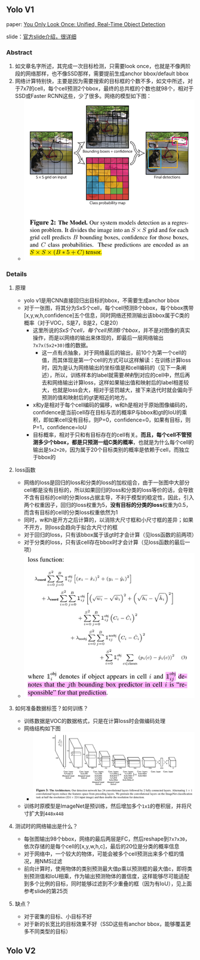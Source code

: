 ## Yolo V1
paper: [You Only Look Once: Unified, Real-Time Object Detection](http://arxiv.org/abs/1506.02640)

slide：[官方slide介绍，很详细](https://docs.google.com/presentation/d/1aeRvtKG21KHdD5lg6Hgyhx5rPq_ZOsGjG5rJ1HP7BbA/pub?start=false&loop=false&delayms=3000&slide=id.p)

### Abstract
1. 如文章名字所述，其完成一次目标检测，只需要look once，也就是不像两阶段的网络那样，也不像SSD那样，需要提前生成anchor bbox/default bbox
2. 网络计算特别快，主要是因为需要搜索的目标框的个数不多，如文中所述，对于7x7的cell，每个cell预测2个bbox，最终的总共框的个数也就98个，相对于SSD或Faster RCNN这些，少了很多。网络的模型如下图：
    * ![The Net Model](./det_attachments/det5_yolo_v1_net_model.png)

### Details
1. 原理
    * yolo v1是用CNN直接回归出目标的bbox，不需要生成anchor bbox
    * 对于一张图，将其分为SxS个cell，每个cell预测B个bbox，每个bbox携带[x,y,w,h,confidence]五个信息，同时网络还预测输出该bbox属于C类的概率（对于VOC，S是7，B是2，C是20）
        * 这里所说的*SxS个cell，每个cell预测B个bbox*，并不是对图像的真实操作，而是以网络的输出来体现的，即最后一层网络输出`7x7x(5x2+30)`维的数据。
            * 这一点有点抽象，对于网络最后的输出，前10个为第一个cell的值，而其体现是第一个cell的方式可以这样解读：在训练计算loss时，因为是认为网络输出的坐标值是和cell编码的（见下一条阐述），所以，训练样本的label就需要*映射*到对应的cell中，然后再去和网络输出计算loss，这样如果输出值和映射后的label相差较大，也就是loss会大，相对于惩罚越大，接下来迭代时就会偏向于预测的值和映射后的gt更相近的地方。
        * x和y是相对于每个cell编码的偏移，w和h是相对于原始图像编码的，confidence是当前cell存在目标与否的概率P与bbox和gt的IoU的乘积，即如果cell没有目标，则P=0，confidence=0，如果有目标，则P=1，confidence=IoU
        * 目标概率，相对于只和有目标存在的cell有关。**而且，每个cell不管预测多少个bbox，都是只预测一组C类的概率**，也就是为什么每个cell的输出是`5x2+20`，因为属于20个目标类别的概率是依赖于cell，而独立于bbox的

2. loss函数
    * 网络的loss是回归的loss和分类的loss的加权组合，由于一张图中大部分cell都是没有目标的，所以如果回归的loss和分类的loss等价的话，会导致不含有目标的cell的分类loss占据主导，不利于模型的稳定性，因此，引入两个权重因子，回归的loss权重为5，**没有目标的分类的loss**权重为0.5，而含有目标的cell的分类loss权重依然为1
    * 同时，w和h是开方之后计算的，以消除大尺寸框和小尺寸框的差异；如果不开方，则loss会趋向于拟合大尺寸的框
    * 对于回归的loss，只有该bbox属于该gt时才会计算（见loss函数的前两项）
    * 对于分类的loss，只有该cell存在bbox时才会计算（见loss函数的最后一项）
    * ![./The loss](./det_attachments/det5_yolo_v1_loss.png)

3. 如何准备数据标签？如何训练？
    * 训练数据是VOC的数据格式，只是在计算loss时会做编码处理
    * 网络结构如下图
        * ![./The architecture](./det_attachments/det5_yolo_v1_net_architecture.png)
    * 训练时原模型是ImageNet是预训练，然后增加多个`1x1`的卷积层，并将尺寸扩大到`448x448`

4. 测试时的网络输出是什么？
    * 每张图输出98个bbox，网络的最后两层是FC，然后reshape到`7x7x30`，依次存储的是每个cell的[x,y,w,h,c]，最后的20位是分类的概率信息
    * 对于网络中，一个较大的物体，可能会被多个cell预测出来多个框的情况，用NMS过滤
    * 前向计算时，使用物体的类别预测最大值p乘以预测框的最大值c，即将类别预测值和IoU相乘，作为输出预测物体的置信度，这样能够尽可能适配到多个比例的目标，同时能够过滤到不少重叠的框（因为有IoU），见上面参考slide的第25页

5. 缺点？
    * 对于密集的目标、小目标不好
    * 对于新的长宽比的目标效果不好（SSD这些有anchor bbox，能够覆盖更多不同类型的目标）

## Yolo V2